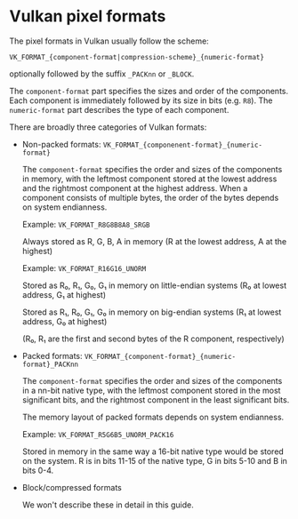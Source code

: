 # Vulkan pixel formats

The pixel formats in Vulkan usually follow the scheme:

    VK_FORMAT_{component-format|compression-scheme}_{numeric-format}

optionally followed by the suffix `_PACKnn` or `_BLOCK`.

The `component-format` part specifies the sizes and order of the components.
Each component is immediately followed by its size in bits (e.g. `R8`). The
`numeric-format` part describes the type of each component.

There are broadly three categories of Vulkan formats:

* Non-packed formats: `VK_FORMAT_{componenent-format}_{numeric-format}`
    
    The `component-format` specifies the order and sizes of the components in
    memory, with the leftmost component stored at the lowest address and the
    rightmost component at the highest address. When a component consists of
    multiple bytes, the order of the bytes depends on system endianness.

    Example: `VK_FORMAT_R8G8B8A8_SRGB`

    Always stored as R, G, B, A in memory
        (R at the lowest address, A at the highest)

    Example: `VK_FORMAT_R16G16_UNORM`

    Stored as R₀, R₁, G₀, G₁ in memory on little-endian systems
        (R₀ at lowest address, G₁ at highest)

    Stored as R₁, R₀, G₁, G₀ in memory on big-endian systems
        (R₁ at lowest address, G₀ at highest)

    (R₀, R₁ are the first and second bytes of the R component, respectively)

* Packed formats: `VK_FORMAT_{component-format}_{numeric-format}_PACKnn`

    The `component-format` specifies the order and sizes of the components in a
    nn-bit native type, with the leftmost component stored in the most
    significant bits, and the rightmost component in the least significant
    bits.

    The memory layout of packed formats depends on system endianness.

    Example: `VK_FORMAT_R5G6B5_UNORM_PACK16`

    Stored in memory in the same way a 16-bit native type would be stored on
    the system. R is in bits 11-15 of the native type, G in bits 5-10 and B in
    bits 0-4.

* Block/compressed formats

    We won't describe these in detail in this guide.
